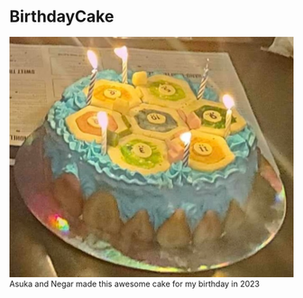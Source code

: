 # BirthdayCake
![](https://github.com/maybestcoding/BirthdayCake/blob/main/catancake.png?raw=true)
Asuka and Negar made this awesome cake for my birthday in 2023

